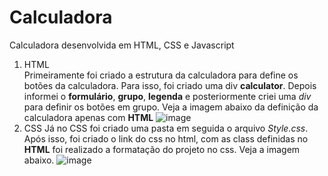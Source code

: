 # Calculadora
Calculadora desenvolvida em HTML, CSS e Javascript
<br>
1. HTML <br>
  Primeiramente foi criado a estrutura da calculadora para define os botões da calculadora. Para isso, foi criado uma div **calculator**. Depois informei o **formulário**, **grupo**, **legenda** e posteriormente criei uma *div* para definir os botões em grupo. Veja a imagem abaixo da definição da calculadora apenas com **HTML**
   ![image](https://github.com/Niiiela/Calculadora/assets/73238827/a36f3f4f-30ce-45ef-b175-7789c4740ce7)
1. CSS
   Já no CSS foi criado uma pasta em seguida o arquivo *Style.css*. Após isso, foi criado o link do css no html, com as class definidas no **HTML** foi realizado a formatação do projeto no css. Veja a imagem abaixo.
   ![image](https://github.com/Niiiela/Calculadora/assets/73238827/3468f73a-3e58-421b-ad41-035332634691)





